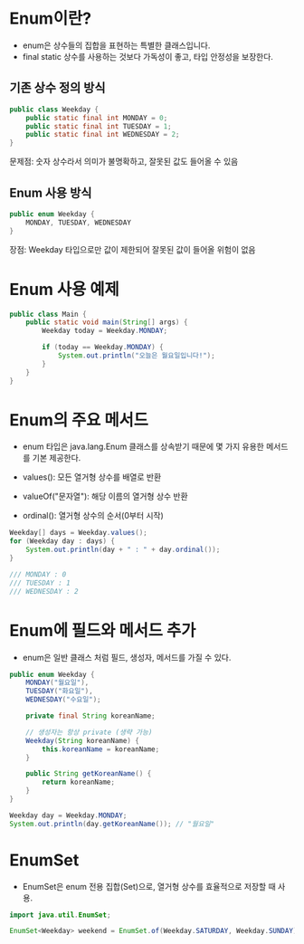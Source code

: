 # Enum이란?
- enum은 상수들의 집합을 표현하는 특별한 클래스입니다.
- final static 상수를 사용하는 것보다 가독성이 좋고, 타입 안정성을 보장한다.

## 기존 상수 정의 방식

```java
public class Weekday {
    public static final int MONDAY = 0;
    public static final int TUESDAY = 1;
    public static final int WEDNESDAY = 2;
}
```

문제점: 숫자 상수라서 의미가 불명확하고, 잘못된 값도 들어올 수 있음

## Enum 사용 방식

```java
public enum Weekday {
    MONDAY, TUESDAY, WEDNESDAY
}
```

장점: Weekday 타입으로만 값이 제한되어 잘못된 값이 들어올 위험이 없음

# Enum 사용 예제

```java
public class Main {
    public static void main(String[] args) {
        Weekday today = Weekday.MONDAY;

        if (today == Weekday.MONDAY) {
            System.out.println("오늘은 월요일입니다!");
        }
    }
}
```

# Enum의 주요 메서드
- enum 타입은 java.lang.Enum 클래스를 상속받기 때문에 몇 가지 유용한 메서드를 기본 제공한다.

- values(): 모든 열거형 상수를 배열로 반환
- valueOf("문자열"): 해당 이름의 열거형 상수 반환
- ordinal(): 열거형 상수의 순서(0부터 시작)

```java
Weekday[] days = Weekday.values();
for (Weekday day : days) {
    System.out.println(day + " : " + day.ordinal());
}

/// MONDAY : 0
/// TUESDAY : 1
/// WEDNESDAY : 2
```

# Enum에 필드와 메서드 추가
- enum은 일반 클래스 처럼 필드, 생성자, 메서드를 가질 수 있다.


```java
public enum Weekday {
    MONDAY("월요일"),
    TUESDAY("화요일"),
    WEDNESDAY("수요일");

    private final String koreanName;

    // 생성자는 항상 private (생략 가능)
    Weekday(String koreanName) {
        this.koreanName = koreanName;
    }

    public String getKoreanName() {
        return koreanName;
    }
}

Weekday day = Weekday.MONDAY;
System.out.println(day.getKoreanName()); // "월요일"
```

# EnumSet
- EnumSet은 enum 전용 집합(Set)으로, 열거형 상수를 효율적으로 저장할 때 사용.

```java
import java.util.EnumSet;

EnumSet<Weekday> weekend = EnumSet.of(Weekday.SATURDAY, Weekday.SUNDAY);
```
